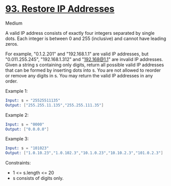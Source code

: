 # [93. Restore IP Addresses](https://leetcode.com/problems/restore-ip-addresses/)

Medium

A valid IP address consists of exactly four integers separated by single dots. Each integer is between 0 and 255 (inclusive) and cannot have leading zeros.

For example, "0.1.2.201" and "192.168.1.1" are valid IP addresses, but "0.011.255.245", "192.168.1.312" and "192.168@1.1" are invalid IP addresses.
Given a string s containing only digits, return all possible valid IP addresses that can be formed by inserting dots into s. You are not allowed to reorder or remove any digits in s. You may return the valid IP addresses in any order.

Example 1:

```s
Input: s = "25525511135"
Output: ["255.255.11.135","255.255.111.35"]
```

Example 2:

```s
Input: s = "0000"
Output: ["0.0.0.0"]
```

Example 3:

```s
Input: s = "101023"
Output: ["1.0.10.23","1.0.102.3","10.1.0.23","10.10.2.3","101.0.2.3"]
```

Constraints:

- 1 <= s.length <= 20
- s consists of digits only.

